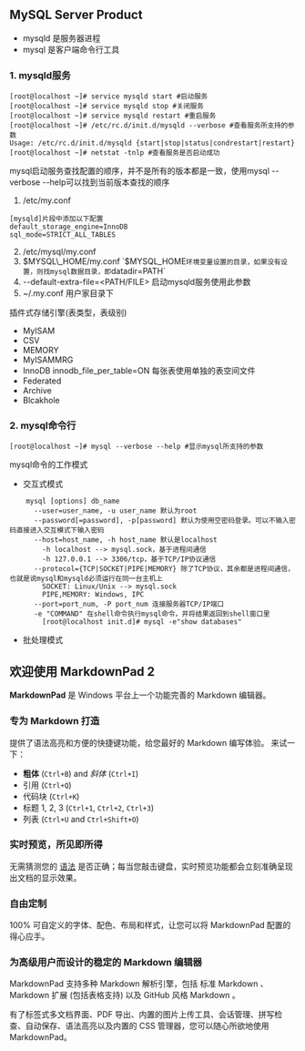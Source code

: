 ## MySQL Server Product

 * mysqld 是服务器进程
 * mysql 是客户端命令行工具

### 1. mysqld服务

    [root@localhost ~]# service mysqld start #启动服务
    [root@localhost ~]# service mysqld stop #关闭服务
    [root@localhost ~]# service mysqld restart #重启服务
    [root@localhost ~]# /etc/rc.d/init.d/mysqld --verbose #查看服务所支持的参数
    Usage: /etc/rc.d/init.d/mysqld {start|stop|status|condrestart|restart}
    [root@localhost ~]# netstat -tnlp #查看服务是否启动成功

mysql启动服务查找配置的顺序，并不是所有的版本都是一致，使用mysql --verbose --help可以找到当前版本查找的顺序

1. /etc/my.conf
```
[mysqld]片段中添加以下配置
default_storage_engine=InnoDB
sql_mode=STRICT_ALL_TABLES
```
2. /etc/mysql/my.conf
3. $MYSQL\_HOME/my.conf `$MYSQL_HOME`环境变量设置的目录，如果没有设置，则找mysql数据目录，即`datadir=PATH`
4. --default-extra-file=<PATH/FILE> 启动mysqld服务使用此参数
5. ~/.my.conf 用户家目录下

插件式存储引擎(表类型，表级别)
  * MyISAM
  * CSV
  * MEMORY
  * MyISAMMRG
  * InnoDB
        innodb_file_per_table=ON 每张表使用单独的表空间文件
  * Federated
  * Archive
  * Blcakhole

### 2. mysql命令行

    [root@localhost ~]# mysql --verbose --help #显示mysql所支持的参数

mysql命令的工作模式

*  交互式模式
```
    mysql [options] db_name
      --user=user_name, -u user_name 默认为root
      --password[=password], -p[password] 默认为使用空密码登录。可以不输入密码直接进入交互模式下输入密码
      --host=host_name, -h host_name 默认是localhost
        -h localhost --> mysql.sock，基于进程间通信
        -h 127.0.0.1 --> 3306/tcp，基于TCP/IP协议通信
      --protocol={TCP|SOCKET|PIPE|MEMORY} 除了TCP协议，其余都是进程间通信，也就是说mysql和mysqld必须运行在同一台主机上
        SOCKET: Linux/Unix --> mysql.sock
        PIPE,MEMORY: Windows, IPC
      --port=port_num, -P port_num 连接服务器TCP/IP端口
      -e "COMMAND" 在shell命令执行mysql命令，并将结果返回到shell窗口里
        [root@localhost init.d]# mysql -e"show databases"
```
* 批处理模式












## 欢迎使用 MarkdownPad 2 ##

**MarkdownPad** 是 Windows 平台上一个功能完善的 Markdown 编辑器。
### 专为 Markdown 打造 ###

提供了语法高亮和方便的快捷键功能，给您最好的 Markdown 编写体验。
来试一下：

- **粗体** (`Ctrl+B`) and *斜体* (`Ctrl+I`)
- 引用 (`Ctrl+Q`)
- 代码块 (`Ctrl+K`)
- 标题 1, 2, 3 (`Ctrl+1`, `Ctrl+2`, `Ctrl+3`)
- 列表 (`Ctrl+U` and `Ctrl+Shift+O`)

### 实时预览，所见即所得 ###

无需猜测您的 [语法](http://markdownpad.com) 是否正确；每当您敲击键盘，实时预览功能都会立刻准确呈现出文档的显示效果。

### 自由定制 ###
 
100% 可自定义的字体、配色、布局和样式，让您可以将 MarkdownPad 配置的得心应手。

### 为高级用户而设计的稳定的 Markdown 编辑器 ###
 
 MarkdownPad 支持多种 Markdown 解析引擎，包括 标准 Markdown 、 Markdown 扩展 (包括表格支持) 以及 GitHub 风格 Markdown 。
 
 有了标签式多文档界面、PDF 导出、内置的图片上传工具、会话管理、拼写检查、自动保存、语法高亮以及内置的 CSS 管理器，您可以随心所欲地使用 MarkdownPad。
